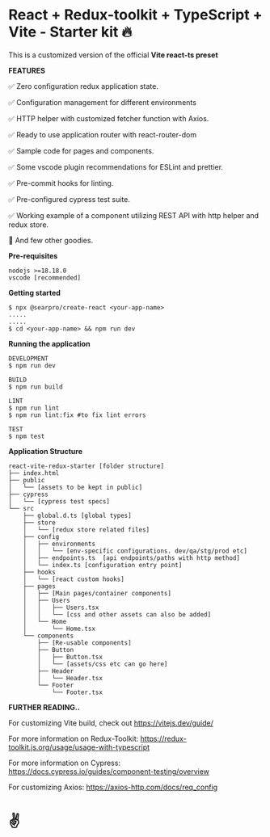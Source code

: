 # React + Redux-toolkit + TypeScript + Vite - Starter kit 🔥

This is a customized version of the official **Vite react-ts preset**

**FEATURES**

✅ Zero configuration redux application state.

✅ Configuration management for different environments

✅ HTTP helper with customized fetcher function with Axios.

✅ Ready to use application router with react-router-dom

✅ Sample code for pages and components. 

✅ Some vscode plugin recommendations for ESLint and prettier. 

✅ Pre-commit hooks for linting. 

✅ Pre-configured cypress test suite. 

✅ Working example of a component utilizing REST API with http helper and redux store.

🚀 And few other goodies. 

**Pre-requisites**

    nodejs >=18.18.0
    vscode [recommended]

**Getting started**

    $ npx @searpro/create-react <your-app-name>
    .....
    .....
    $ cd <your-app-name> && npm run dev


**Running the application**

    DEVELOPMENT
    $ npm run dev
    
    BUILD
    $ npm run build
    
    LINT
    $ npm run lint 
    $ npm run lint:fix #to fix lint errors
    
    TEST
    $ npm test

**Application Structure**

```
react-vite-redux-starter [folder structure]
├── index.html
├── public
│   └── [assets to be kept in public]
├── cypress
│   └── [cypress test specs]
└── src
    ├── global.d.ts [global types]
    ├── store
    │   └── [redux store related files]
    ├── config
    │   ├── environments
    │   │   └── [env-specific configurations. dev/qa/stg/prod etc]
    │   ├── endpoints.ts  [api endpoints/paths with http method]
    │   └── index.ts [configuration entry point] 
    ├── hooks
    │   └── [react custom hooks]
    ├── pages
    │   ├── [Main pages/container components]
    │   ├── Users
    │   │   ├── Users.tsx
    │   │   └── [css and other assets can also be added]
    │   └── Home
    │       └── Home.tsx
    └── components
        ├── [Re-usable components]
        ├── Button
        │   ├── Button.tsx
        │   └── [assets/css etc can go here]
        ├── Header
        │   └── Header.tsx
        └── Footer
            └── Footer.tsx
```   


**FURTHER READING..**

For customizing Vite build, check out https://vitejs.dev/guide/

For more information on Redux-Toolkit:  https://redux-toolkit.js.org/usage/usage-with-typescript

For more information on Cypress: https://docs.cypress.io/guides/component-testing/overview

For customizing Axios: https://axios-http.com/docs/req_config
# ✌

